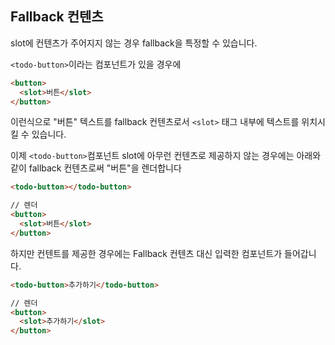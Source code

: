 ## Fallback 컨텐츠

slot에 컨텐츠가 주어지지 않는 경우 fallback을 특정할 수 있습니다.

`<todo-button>`이라는 컴포넌트가 있을 경우에

```html
<button>
  <slot>버튼</slot>
</button>
```

이런식으로 "버튼" 텍스트를 fallback 컨텐츠로서 `<slot>` 태그 내부에 텍스트를 위치시킬 수 있습니다.

이제 `<todo-button>`컴포넌트 slot에 아무런 컨텐츠로 제공하지 않는 경우에는 아래와 같이 fallback 컨텐츠로써 "버튼"을 렌더합니다

```html
<todo-button></todo-button>

// 렌더
<button>
  <slot>버튼</slot>
</button>
```

하지만 컨텐트를 제공한 경우에는 Fallback 컨텐츠 대신 입력한 컴포넌트가 들어갑니다.

```html
<todo-button>추가하기</todo-button>

// 렌더
<button>
  <slot>추가하기</slot>
</button>
```

